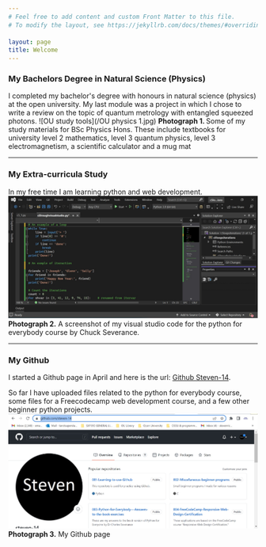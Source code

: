```yaml
---
# Feel free to add content and custom Front Matter to this file.
# To modify the layout, see https://jekyllrb.com/docs/themes/#overriding-theme-defaults

layout: page
title: Welcome
---
```

<h3>My Bachelors Degree in Natural Science (Physics)</h3>
I completed my bachelor's degree with honours in natural science (physics) at the open university. My last module was a project in which I chose to write a review on the topic of quantum metrology with entangled squeezed photons.
![OU study tools](/OU physics 1.jpg)
<strong>Photograph 1. </strong> Some of my study materials for BSc Physics Hons. These include textbooks for university level 2 mathematics, level 3 quantum physics, level 3 electromagnetism, a scientific calculator and a mug mat
<hr>
<h3>My Extra-curricula Study</h3>

In my free time I am learning python and web development.
![I like programming](/images2/programming.jpg)
<strong>Photograph 2.</strong> A screenshot of my visual studio code for the python for everybody course by Chuck Severance.
<hr>
<h3>My Github</h3>


I started a Github page in April and here is the url: [Github Steven-14](https://github.com/steven-14).

So far I have uploaded files related to the python for everybody course, some files for a Freecodecamp web development course, and a few other beginner python projects.
![I like Github](/images3/githubsteven1.jpg)
<strong>Photograph 3.</strong> My Github page
